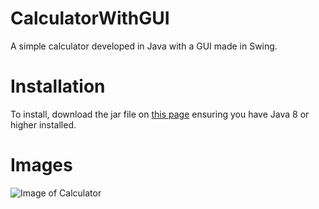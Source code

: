 # CalculatorWithGUI
A simple calculator developed in Java with a GUI made in Swing.

# Installation
To install, download the jar file on [this page](https://github.com/KevinXZX/CalculatorWithGUI/releases/tag/v1.0.0) 
ensuring you have Java 8 or higher installed. 

# Images
![Image of Calculator](https://i.imgur.com/OCQIDQA.png)
